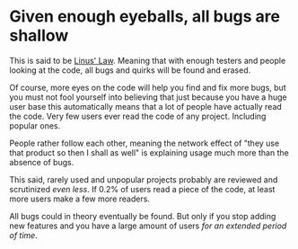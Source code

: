 # Given enough eyeballs, all bugs are shallow

This is said to be [Linus' Law](https://en.wikipedia.org/wiki/Linus%27s_law).
Meaning that with enough testers and people looking at the code, all bugs and
quirks will be found and erased.

Of course, more eyes on the code will help you find and fix more bugs, but you
must not fool yourself into believing that just because you have a huge user
base this automatically means that a lot of people have actually read the
code. Very few users ever read the code of any project. Including popular
ones.

People rather follow each other, meaning the network effect of "they use that
product so then I shall as well" is explaining usage much more than the
absence of bugs.

This said, rarely used and unpopular projects probably are reviewed and
scrutinized *even less*. If 0.2% of users read a piece of the code, at least
more users make a few more readers.

All bugs could in theory eventually be found. But only if you stop adding new
features and you have a large amount of users *for an extended period of
time*.
